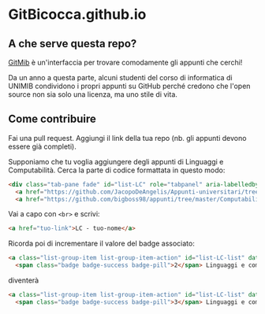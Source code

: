 # GitBicocca.github.io

## A che serve questa repo?
[GitMib](https://gitbicocca.github.io/index.html) è un'interfaccia per trovare comodamente gli appunti che cerchi! 

Da un anno a questa parte, alcuni studenti del corso di informatica di UNIMIB condividono i propri appunti su GitHub perché credono che l'open source non sia solo una licenza, ma uno stile di vita.

## Come contribuire
Fai una pull request.
Aggiungi il link della tua repo (nb. gli appunti devono essere già completi). 

Supponiamo che tu voglia aggiungere degli appunti di Linguaggi e Computabilità. Cerca la parte di codice formattata in questo modo:

```html
<div class="tab-pane fade" id="list-LC" role="tabpanel" aria-labelledby="list-LC-list">
  <a href="https://github.com/JacopoDeAngelis/Appunti-universitari/tree/master/Linguaggi%20e%20computabilit%C3%A0">LC - Jacopo</a> <br>
  <a href="https://github.com/bigboss98/appunti/tree/master/Computabilit%C3%A0">LC - bigboss98</a>
```

Vai a capo con `<br>` e scrivi:
```html
<a href="tuo-link">LC - tuo-nome</a>
```

Ricorda poi di incrementare il valore del badge associato:
```html
<a class="list-group-item list-group-item-action" id="list-LC-list" data-toggle="list" href="#list-LC" role="tab" aria-controls="LC">
  <span class="badge badge-success badge-pill">2</span> Linguaggi e computabilità </a>
```
diventerà
```html
<a class="list-group-item list-group-item-action" id="list-LC-list" data-toggle="list" href="#list-LC" role="tab" aria-controls="LC">
  <span class="badge badge-success badge-pill">3</span> Linguaggi e computabilità </a>
```

